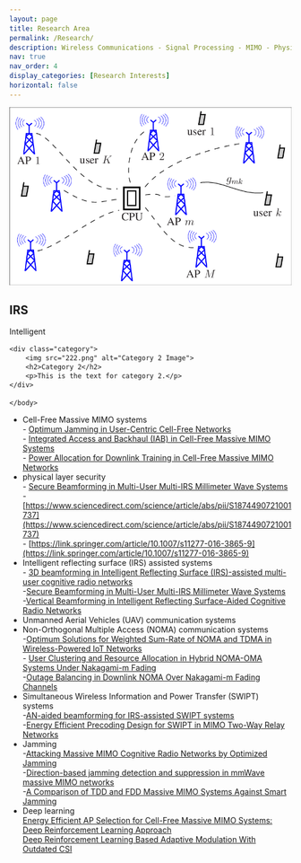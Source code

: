 ```yaml
---
layout: page
title: Research Area
permalink: /Research/
description: Wireless Communications - Signal Processing - MIMO - Physical Layer Security
nav: true
nav_order: 4
display_categories: [Research Interests]
horizontal: false
---
```



<html>
<head>
    <title>Categories with Images and Text</title>
    <link rel="stylesheet" href="style.css">
</head>
<body>
    <div class="category">
        <img src="cell-free.png" alt="Category 1 Image">
        <h2>IRS</h2>
        <p>Intelligent</p>
    </div>

    <div class="category">
        <img src="222.png" alt="Category 2 Image">
        <h2>Category 2</h2>
        <p>This is the text for category 2.</p>
    </div>

    </body>
</html>





- Cell-Free Massive MIMO systems
    <br>  - [Optimum Jamming in User-Centric Cell-Free Networks](https://ieeexplore.ieee.org/abstract/document/10012721)
    <br> -  [Integrated Access and Backhaul (IAB) in Cell-Free Massive MIMO Systems](https://ieeexplore.ieee.org/abstract/document/10177930)
    <br>-   [Power Allocation for Downlink Training in Cell-Free Massive MIMO Networks](https://ieeexplore.ieee.org/abstract/document/9345873)
- physical layer security
     <br> - [Secure Beamforming in Multi-User Multi-IRS Millimeter Wave Systems](https://ieeexplore.ieee.org/abstract/document/10032287/)
    <br>  - [https://www.sciencedirect.com/science/article/abs/pii/S1874490721001737](https://www.sciencedirect.com/science/article/abs/pii/S1874490721001737)
    <br>  - [https://link.springer.com/article/10.1007/s11277-016-3865-9](https://link.springer.com/article/10.1007/s11277-016-3865-9)
- Intelligent reflecting surface (IRS) assisted systems
      <br> - [3D beamforming in Intelligent Reflecting Surface (IRS)-assisted multi-user cognitive radio networks](https://www.sciencedirect.com/science/article/abs/pii/S1874490722002282)
     <br> -[Secure Beamforming in Multi-User Multi-IRS Millimeter Wave Systems](https://ieeexplore.ieee.org/abstract/document/10032287)
     <br> -[Vertical Beamforming in Intelligent Reflecting Surface-Aided Cognitive Radio Networks](https://ieeexplore.ieee.org/abstract/document/9447800)
- Unmanned Aerial Vehicles (UAV) communication systems
- Non-Orthogonal Multiple Access (NOMA) communication systems
     <br> -[Optimum Solutions for Weighted Sum-Rate of NOMA and TDMA in Wireless-Powered IoT Networks](https://ieeexplore.ieee.org/document/10190080)
     <br> - [User Clustering and Resource Allocation in Hybrid NOMA-OMA Systems Under Nakagami-m Fading](https://ieeexplore.ieee.org/abstract/document/9751108)
     <br> -[Outage Balancing in Downlink NOMA Over Nakagami-m Fading Channels](https://ieeexplore.ieee.org/abstract/document/9490628/)
- Simultaneous Wireless Information and Power Transfer (SWIPT) systems
     <br> -[AN-aided beamforming for IRS-assisted SWIPT systems](https://www.sciencedirect.com/science/article/abs/pii/S1874490722001203)
  <br> -[Energy Efficient Precoding Design for SWIPT in MIMO Two-Way Relay Networks](https://ieeexplore.ieee.org/abstract/document/7876801)
- Jamming
     <br> -[Attacking Massive MIMO Cognitive Radio Networks by Optimized Jamming](https://ieeexplore.ieee.org/abstract/document/9542983)
    <br> -[Direction-based jamming detection and suppression in mmWave massive MIMO networks](https://ietresearch.onlinelibrary.wiley.com/doi/full/10.1049/cmu2.12190)
  <br> -[A Comparison of TDD and FDD Massive MIMO Systems Against Smart Jamming](https://ieeexplore.ieee.org/abstract/document/9064726/)
- Deep learning
   <br>[Energy Efficient AP Selection for Cell-Free Massive MIMO Systems: Deep Reinforcement Learning Approach](https://ieeexplore.ieee.org/abstract/document/9849036)
    <br>[Deep Reinforcement Learning Based Adaptive Modulation With Outdated CSI](https://ieeexplore.ieee.org/abstract/document/9490648)
